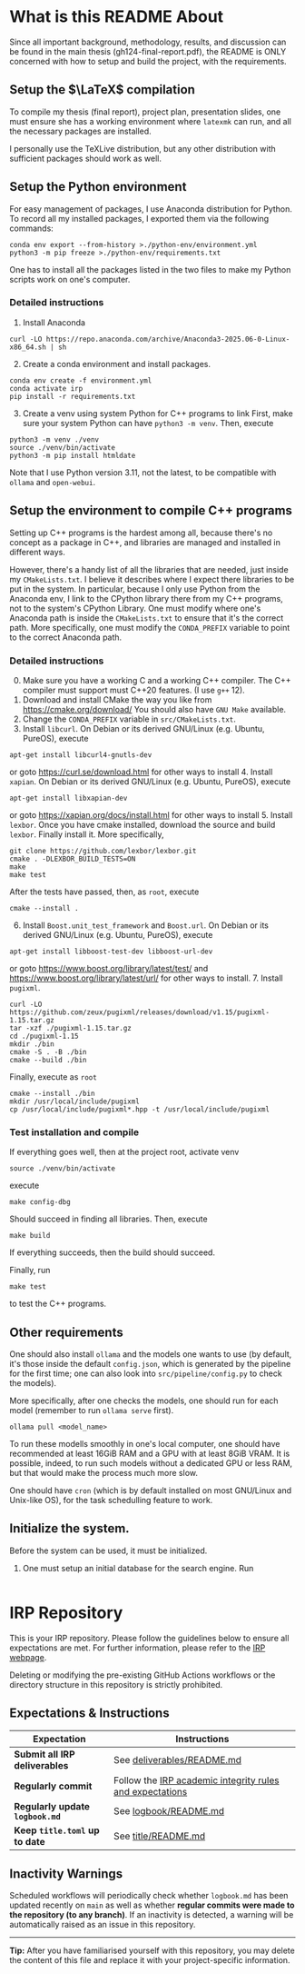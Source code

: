 # What is this README About
Since all important background, methodology, results, and discussion can be
found in the main thesis (gh124-final-report.pdf), the README is ONLY concerned
with how to setup and build the project, with the requirements.

## Setup the $\LaTeX$ compilation
To compile my thesis (final report), project plan, presentation slides, one
must ensure she has a working environment where `latexmk` can run, and all the
necessary packages are installed.

I personally use the TeXLive distribution, but any other distribution with
sufficient packages should work as well.

## Setup the Python environment
For easy management of packages, I use Anaconda distribution for Python. 
To record all my installed packages, I exported them via the following
commands:
```
conda env export --from-history >./python-env/environment.yml
python3 -m pip freeze >./python-env/requirements.txt
```

One has to install all the packages listed in the two files to make my Python
scripts work on one's computer. 

### Detailed instructions
1. Install Anaconda
```
curl -LO https://repo.anaconda.com/archive/Anaconda3-2025.06-0-Linux-x86_64.sh | sh
```

2. Create a conda environment and install packages.
```
conda env create -f environment.yml
conda activate irp
pip install -r requirements.txt
```

3. Create a venv using system Python for C++ programs to link
First, make sure your system Python can have `python3 -m venv`. 
Then, execute
```
python3 -m venv ./venv
source ./venv/bin/activate
python3 -m pip install htmldate
```

Note that I use Python version 3.11, not the latest, to be compatible with
`ollama` and `open-webui`.


## Setup the environment to compile C++ programs
Setting up C++ programs is the hardest among all, because there's no concept as
a package in C++, and libraries are managed and installed in different ways.

However, there's a handy list of all the libraries that are needed, just inside
my `CMakeLists.txt`. I believe it describes where I expect there libraries to
be put in the system. In particular, because I only use Python from the
Anaconda env, I link to the CPython library there from my C++ programs, not to
the system's CPython Library. One must modify where one's Anaconda path is
inside the `CMakeLists.txt` to ensure that it's the correct path. More
specifically, one must modify the `CONDA_PREFIX` variable to point to the
correct Anaconda path.

### Detailed instructions
0. Make sure you have a working C and a working C++ compiler. The C++ compiler
   must support must C++20 features. (I use `g++` 12).
1. Download and install CMake the way you like from https://cmake.org/download/
You should also have `GNU Make` available.
2. Change the `CONDA_PREFIX` variable in `src/CMakeLists.txt`.
3. Install `libcurl`. On Debian or its derived GNU/Linux (e.g. Ubuntu, PureOS),
execute 
```
apt-get install libcurl4-gnutls-dev
```
or goto https://curl.se/download.html for other ways to install
4. Install `xapian`. On Debian or its derived GNU/Linux (e.g. Ubuntu, PureOS),
execute 
```
apt-get install libxapian-dev
```
or goto https://xapian.org/docs/install.html for other ways to install
5. Install `lexbor`. Once you have cmake installed, download the source and
   build `lexbor`. Finally install it. More specifically,
```
git clone https://github.com/lexbor/lexbor.git
cmake . -DLEXBOR_BUILD_TESTS=ON 
make
make test
```
After the tests have passed, then, as `root`, execute
```
cmake --install .
```
6. Install `Boost.unit_test_framework` and `Boost.url`.
On Debian or its derived GNU/Linux (e.g. Ubuntu, PureOS),
execute 
```
apt-get install libboost-test-dev libboost-url-dev
```
or goto https://www.boost.org/library/latest/test/ and 
https://www.boost.org/library/latest/url/ for other ways to install.
7. Install `pugixml`.
```
curl -LO https://github.com/zeux/pugixml/releases/download/v1.15/pugixml-1.15.tar.gz
tar -xzf ./pugixml-1.15.tar.gz
cd ./pugixml-1.15
mkdir ./bin
cmake -S . -B ./bin
cmake --build ./bin
```
Finally, execute as `root`
```
cmake --install ./bin
mkdir /usr/local/include/pugixml
cp /usr/local/include/pugixml*.hpp -t /usr/local/include/pugixml
```

### Test installation and compile
If everything goes well, then at the project root, 
activate venv
```
source ./venv/bin/activate
```

execute
```
make config-dbg
```
Should succeed in finding all libraries.
Then, execute
```
make build
```
If everything succeeds, then the build should succeed.

Finally, run 
```
make test
```
to test the C++ programs.

## Other requirements
One should also install `ollama` and the models one wants to use (by default,
it's those inside the default `config.json`, which is generated by the pipeline
for the first time; one can also look into `src/pipeline/config.py` to check the models).

More specifically, after one checks the models, one should run for each model
(remember to run `ollama serve` first).
```
ollama pull <model_name>
```

To run these modells smoothly in one's local computer, one should have
recommended at least 16GiB RAM and a GPU with at least 8GiB VRAM. It is
possible, indeed, to run such models without a dedicated GPU or less RAM, but
that would make the process much more slow.

One should have `cron` (which is by default installed on most GNU/Linux and
Unix-like OS), for the task schedulling feature to work.

## Initialize the system.
Before the system can be used, it must be initialized. 

1. One must setup an initial database for the search engine.
Run 
```

```


# IRP Repository

This is your IRP repository. Please follow the guidelines below to ensure all expectations are met. For further information, please refer to the [IRP webpage](https://ese-msc.github.io/irp).

Deleting or modifying the pre-existing GitHub Actions workflows or the directory structure in this repository is strictly prohibited.

## Expectations & Instructions

| Expectation                    | Instructions                                                                                           |
| ------------------------------ | ----------------------------------------------------------------------------------------------------- |
| **Submit all IRP deliverables**   | See [deliverables/README.md](deliverables/README.md)                                                    |
| **Regularly commit**              | Follow the [IRP academic integrity rules and expectations](https://ese-msc.github.io/irp/academic-integrity.html) |
| **Regularly update `logbook.md`** | See [logbook/README.md](logbook/README.md)                                                              |
| **Keep `title.toml` up to date**  | See [title/README.md](title/README.md)                                                                  |

## Inactivity Warnings

Scheduled workflows will periodically check whether `logbook.md` has been updated recently on `main` as well as whether **regular commits were made to the repository (to any branch)**. If an inactivity is detected, a warning will be automatically raised as an issue in this repository.

---

**Tip:** After you have familiarised yourself with this repository, you may delete the content of this file and replace it with your project-specific information.
